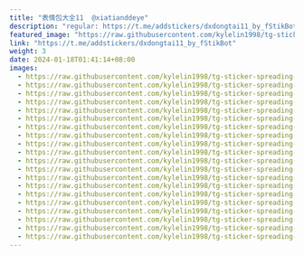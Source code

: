 ```yaml
---
title: "表情包大全11  @xiatianddeye"
description: "regular: https://t.me/addstickers/dxdongtai11_by_fStikBot"
featured_image: "https://raw.githubusercontent.com/kylelin1998/tg-sticker-spreading-worldwide-images/main/img/5116bb6b-2779-4a26-a0c7-992e996e20c8.jpg"
link: "https://t.me/addstickers/dxdongtai11_by_fStikBot"
weight: 3
date: 2024-01-18T01:41:14+08:00
images:
  - https://raw.githubusercontent.com/kylelin1998/tg-sticker-spreading-worldwide-images/main/img/5116bb6b-2779-4a26-a0c7-992e996e20c8.jpg
  - https://raw.githubusercontent.com/kylelin1998/tg-sticker-spreading-worldwide-images/main/img/3ab384c5-6f37-44ac-b584-ab469264647a.jpg
  - https://raw.githubusercontent.com/kylelin1998/tg-sticker-spreading-worldwide-images/main/img/de09fbba-3785-4f4a-b045-0f959ed22f05.jpg
  - https://raw.githubusercontent.com/kylelin1998/tg-sticker-spreading-worldwide-images/main/img/41f7c643-8480-4428-b658-70269b8690d0.jpg
  - https://raw.githubusercontent.com/kylelin1998/tg-sticker-spreading-worldwide-images/main/img/501ef96a-fdb5-4607-b76a-ae8d33e8cb26.jpg
  - https://raw.githubusercontent.com/kylelin1998/tg-sticker-spreading-worldwide-images/main/img/022dba6e-57af-4c3c-b392-36ac4001c917.jpg
  - https://raw.githubusercontent.com/kylelin1998/tg-sticker-spreading-worldwide-images/main/img/0fa73306-8acd-46a4-9c58-de2241f48d62.jpg
  - https://raw.githubusercontent.com/kylelin1998/tg-sticker-spreading-worldwide-images/main/img/da6c4cd4-973b-4cac-8c7d-ff1f2c9fba14.jpg
  - https://raw.githubusercontent.com/kylelin1998/tg-sticker-spreading-worldwide-images/main/img/08f41ad2-e068-4700-baee-b7145ce1d20f.jpg
  - https://raw.githubusercontent.com/kylelin1998/tg-sticker-spreading-worldwide-images/main/img/3b9e7175-2998-495a-b0d1-0567eb3287e5.jpg
  - https://raw.githubusercontent.com/kylelin1998/tg-sticker-spreading-worldwide-images/main/img/41f08e89-c6b4-4b64-a8ac-7744ff007a1a.jpg
  - https://raw.githubusercontent.com/kylelin1998/tg-sticker-spreading-worldwide-images/main/img/a3101c78-51c5-4a6a-9241-6235b6b3cebf.jpg
  - https://raw.githubusercontent.com/kylelin1998/tg-sticker-spreading-worldwide-images/main/img/a5ea113e-71a0-409d-837d-ea1451e74e3c.jpg
  - https://raw.githubusercontent.com/kylelin1998/tg-sticker-spreading-worldwide-images/main/img/a71c0a46-eba5-4c1e-bf0a-278d7a5ccb76.jpg
  - https://raw.githubusercontent.com/kylelin1998/tg-sticker-spreading-worldwide-images/main/img/3e93086a-e70e-4dd4-a087-e87c8102e162.jpg
  - https://raw.githubusercontent.com/kylelin1998/tg-sticker-spreading-worldwide-images/main/img/dc880862-eae5-4812-b0bf-f9ac72a7020f.jpg
  - https://raw.githubusercontent.com/kylelin1998/tg-sticker-spreading-worldwide-images/main/img/f06c458f-f1bf-42c5-8fa3-6a6ae781f705.jpg
  - https://raw.githubusercontent.com/kylelin1998/tg-sticker-spreading-worldwide-images/main/img/683e3579-9821-459b-89f9-92d44856e327.jpg
  - https://raw.githubusercontent.com/kylelin1998/tg-sticker-spreading-worldwide-images/main/img/0b6e7d7a-a934-44c4-b243-60776821348e.jpg
  - https://raw.githubusercontent.com/kylelin1998/tg-sticker-spreading-worldwide-images/main/img/dddb3af3-ee0c-4d1e-acc3-2d8a1c10dcb0.jpg
---
```

